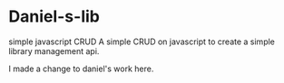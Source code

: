 # Daniel-s-lib
simple javascript CRUD
A simple CRUD on javascript to create a simple library management api. 

I made a change to daniel's work here.
